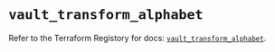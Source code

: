 # `vault_transform_alphabet`

Refer to the Terraform Registory for docs: [`vault_transform_alphabet`](https://registry.terraform.io/providers/hashicorp/vault/3.22.0/docs/resources/transform_alphabet).
